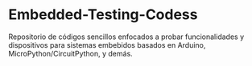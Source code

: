 # Embedded-Testing-Codess
Repositorio de códigos sencillos enfocados a probar funcionalidades y dispositivos para sistemas embebidos basados en Arduino, MicroPython/CircuitPython, y demás.
